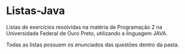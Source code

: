 # Listas-Java
Listas de exercícios resolvidas na matéria de Programação 2 na Universidade Federal de Ouro Preto, utilizando a linguagem JAVA.

Todas as listas possuem os enunciados das questões dentro da pasta.
